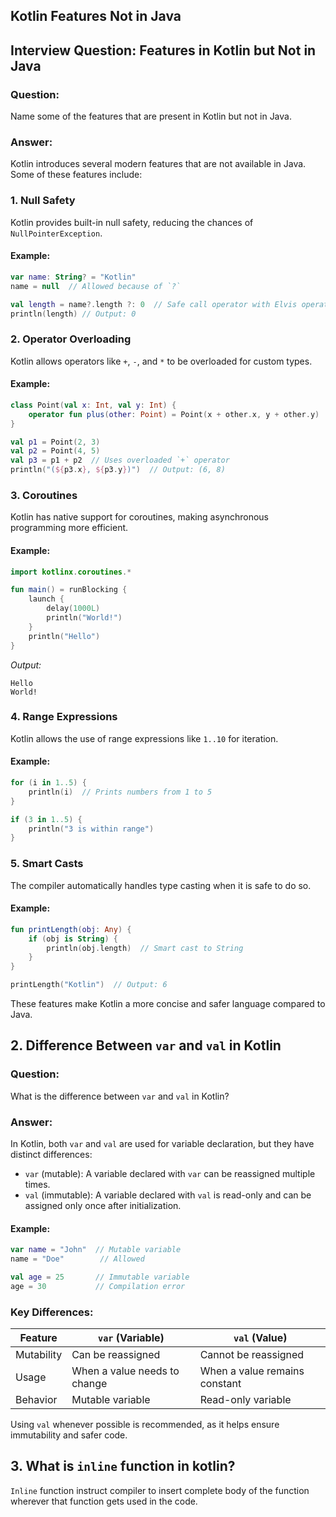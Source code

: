 ## Kotlin Features Not in Java

## Interview Question: Features in Kotlin but Not in Java

### Question:
Name some of the features that are present in Kotlin but not in Java.

### Answer:
Kotlin introduces several modern features that are not available in Java. Some of these features include:

### 1. Null Safety
Kotlin provides built-in null safety, reducing the chances of `NullPointerException`.

#### Example:
```kotlin
var name: String? = "Kotlin"
name = null  // Allowed because of `?`

val length = name?.length ?: 0  // Safe call operator with Elvis operator
println(length) // Output: 0
```

### 2. Operator Overloading
Kotlin allows operators like `+`, `-`, and `*` to be overloaded for custom types.

#### Example:
```kotlin
class Point(val x: Int, val y: Int) {
    operator fun plus(other: Point) = Point(x + other.x, y + other.y)
}

val p1 = Point(2, 3)
val p2 = Point(4, 5)
val p3 = p1 + p2  // Uses overloaded `+` operator
println("(${p3.x}, ${p3.y})")  // Output: (6, 8)
```

### 3. Coroutines
Kotlin has native support for coroutines, making asynchronous programming more efficient.

#### Example:
```kotlin
import kotlinx.coroutines.*

fun main() = runBlocking {
    launch {
        delay(1000L)
        println("World!")
    }
    println("Hello")
}
```
*Output:*
```
Hello
World!
```

### 4. Range Expressions
Kotlin allows the use of range expressions like `1..10` for iteration.

#### Example:
```kotlin
for (i in 1..5) {
    println(i)  // Prints numbers from 1 to 5
}

if (3 in 1..5) {
    println("3 is within range")
}
```

### 5. Smart Casts
The compiler automatically handles type casting when it is safe to do so.

#### Example:
```kotlin
fun printLength(obj: Any) {
    if (obj is String) {
        println(obj.length)  // Smart cast to String
    }
}

printLength("Kotlin")  // Output: 6
```

These features make Kotlin a more concise and safer language compared to Java.


## 2. Difference Between `var` and `val` in Kotlin

### Question:
What is the difference between `var` and `val` in Kotlin?

### Answer:
In Kotlin, both `var` and `val` are used for variable declaration, but they have distinct differences:

- `var` (mutable): A variable declared with `var` can be reassigned multiple times.
- `val` (immutable): A variable declared with `val` is read-only and can be assigned only once after initialization.

#### Example:
```kotlin
var name = "John"  // Mutable variable
name = "Doe"        // Allowed

val age = 25       // Immutable variable
age = 30           // Compilation error
```

### Key Differences:
| Feature  | `var` (Variable) | `val` (Value) |
|----------|----------------|---------------|
| Mutability | Can be reassigned | Cannot be reassigned |
| Usage | When a value needs to change | When a value remains constant |
| Behavior | Mutable variable | Read-only variable |

Using `val` whenever possible is recommended, as it helps ensure immutability and safer code.

## 3. What is `inline` function in kotlin?
`Inline` function instruct compiler to insert complete body of the function wherever that function gets used in the code.